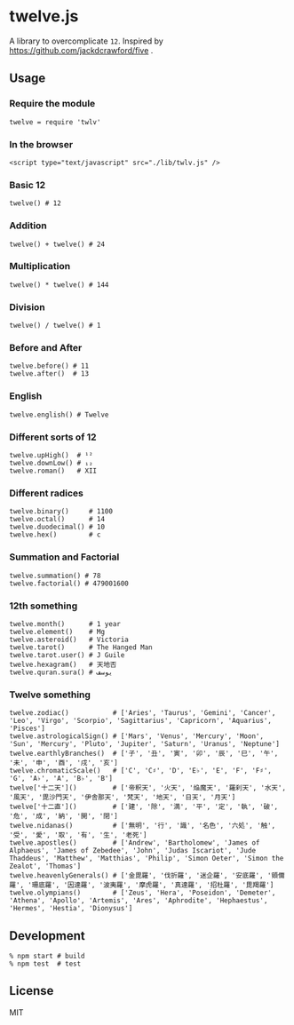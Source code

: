 # twelve.js

A library to overcomplicate `12`. Inspired by https://github.com/jackdcrawford/five .

## Usage

### Require the module

```
twelve = require 'twlv'
```

### In the browser

```
<script type="text/javascript" src="./lib/twlv.js" />
```

### Basic 12

```
twelve() # 12
```

### Addition

```
twelve() + twelve() # 24
```

### Multiplication

```
twelve() * twelve() # 144
```

### Division

```
twelve() / twelve() # 1
```

### Before and After

```
twelve.before() # 11
twelve.after()  # 13
```

### English

```
twelve.english() # Twelve
```

### Different sorts of 12

```
twelve.upHigh()  # ¹²
twelve.downLow() # ₁₂
twelve.roman()   # XII
```

### Different radices

```
twelve.binary()     # 1100
twelve.octal()      # 14
twelve.duodecimal() # 10
twelve.hex()        # c
```

### Summation and Factorial

```
twelve.summation() # 78
twelve.factorial() # 479001600
```

### 12th something

```
twelve.month()      # 1 year
twelve.element()    # Mg
twelve.asteroid()   # Victoria
twelve.tarot()      # The Hanged Man
twelve.tarot.user() # J Guile
twelve.hexagram()   # 天地否
twelve.quran.sura() # يوسف
```

### Twelve something

```
twelve.zodiac()           # ['Aries', 'Taurus', 'Gemini', 'Cancer', 'Leo', 'Virgo', 'Scorpio', 'Sagittarius', 'Capricorn', 'Aquarius', 'Pisces']
twelve.astrologicalSign() # ['Mars', 'Venus', 'Mercury', 'Moon', 'Sun', 'Mercury', 'Pluto', 'Jupiter', 'Saturn', 'Uranus', 'Neptune']
twelve.earthlyBranches()  # ['子', '丑', '寅', '卯', '辰', '巳', '午', '未', '申', '酉', '戌', '亥']
twelve.chromaticScale()   # ['C', 'C♯', 'D', 'E♭', 'E', 'F', 'F♯', 'G', 'A♭', 'A', 'B♭', 'B']
twelve['十二天']()         # ['帝釈天', '火天', '焔魔天', '羅刹天', '水天', '風天', '毘沙門天', '伊舎那天', '梵天', '地天', '日天', '月天']
twelve['十二直']()         # ['建', '除', '満', '平', '定', '執', '破', '危', '成', '納', '開', '閉']
twelve.nidanas()          # ['無明', '行', '識', '名色', '六処', '触', '受', '愛', '取', '有', '生', '老死']
twelve.apostles()         # ['Andrew', 'Bartholomew', 'James of Alphaeus', 'James of Zebedee', 'John', 'Judas Iscariot', 'Jude Thaddeus', 'Matthew', 'Matthias', 'Philip', 'Simon Oeter', 'Simon the Zealot', 'Thomas']
twelve.heavenlyGenerals() # ['金毘羅', '伐折羅', '迷企羅', '安底羅', '頞儞羅', '珊底羅', '因達羅', '波夷羅', '摩虎羅', '真達羅', '招杜羅', '毘羯羅']
twelve.olympians()        # ['Zeus', 'Hera', 'Poseidon', 'Demeter', 'Athena', 'Apollo', 'Artemis', 'Ares', 'Aphrodite', 'Hephaestus', 'Hermes', 'Hestia', 'Dionysus']
```

## Development

```
% npm start # build
% npm test  # test
```

## License

MIT
